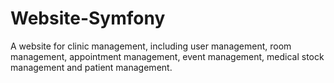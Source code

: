 # Website-Symfony
A website for clinic management, including user management, room management, appointment management, event management, medical stock management and patient management.
